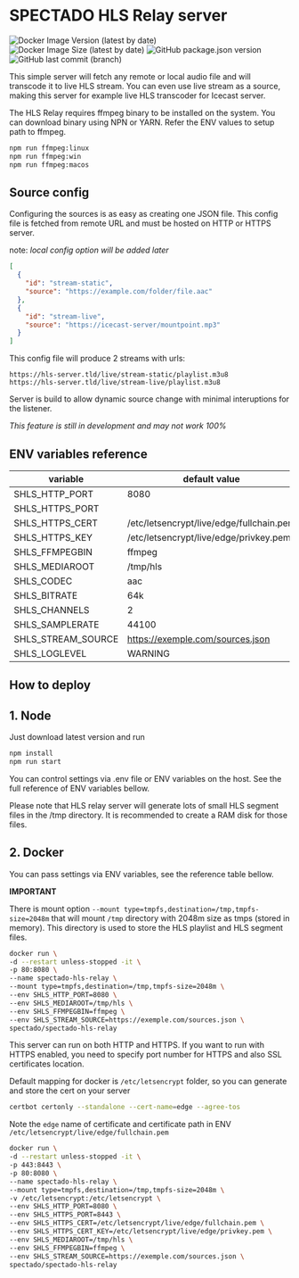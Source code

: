 # SPECTADO HLS Relay server

![Docker Image Version (latest by date)](https://img.shields.io/docker/v/spectado/spectado-hls-relay?logo=docker&logoColor=%23ffffff&style=for-the-badge)
![Docker Image Size (latest by date)](https://img.shields.io/docker/image-size/spectado/spectado-hls-relay?style=for-the-badge)
![GitHub package.json version](https://img.shields.io/github/package-json/v/spectado/spectado-hls-relay?logo=github&style=for-the-badge)
![GitHub last commit (branch)](https://img.shields.io/github/last-commit/spectado/spectado-hls-relay/main?logo=github&style=for-the-badge)

This simple server will fetch any remote or local audio file and will transcode it to live HLS stream. You can even use live stream as a source, making this server for example live HLS transcoder for Icecast server.

The HLS Relay requires ffmpeg binary to be installed on the system. You can download binary using NPN or YARN. Refer the ENV values to setup path to ffmpeg.

```bash
npm run ffmpeg:linux
npm run ffmpeg:win
npm run ffmpeg:macos
```

## Source config

Configuring the sources is as easy as creating one JSON file. This config file is fetched from remote URL and must be hosted on HTTP or HTTPS server.

note: _local config option will be added later_

```json
[
  {
    "id": "stream-static",
    "source": "https://example.com/folder/file.aac"
  },
  {
    "id": "stream-live",
    "source": "https://icecast-server/mountpoint.mp3"
  }
]
```

This config file will produce 2 streams with urls:

```
https://hls-server.tld/live/stream-static/playlist.m3u8
https://hls-server.tld/live/stream-live/playlist.m3u8
```

Server is build to allow dynamic source change with minimal interuptions for the listener.

_This feature is still in development and may not work 100%_

## ENV variables reference

| variable           | default value                            |
| ------------------ | ---------------------------------------- |
| SHLS_HTTP_PORT     | 8080                                     |
| SHLS_HTTPS_PORT    |                                          |
| SHLS_HTTPS_CERT    | /etc/letsencrypt/live/edge/fullchain.pem |
| SHLS_HTTPS_KEY     | /etc/letsencrypt/live/edge/privkey.pem   |
| SHLS_FFMPEGBIN     | ffmpeg                                   |
| SHLS_MEDIAROOT     | /tmp/hls                                 |
| SHLS_CODEC         | aac                                      |
| SHLS_BITRATE       | 64k                                      |
| SHLS_CHANNELS      | 2                                        |
| SHLS_SAMPLERATE    | 44100                                    |
| SHLS_STREAM_SOURCE | https://exemple.com/sources.json         |
| SHLS_LOGLEVEL      | WARNING                                  |

## How to deploy

## 1. Node

Just download latest version and run

```bash
npm install
npm run start
```

You can control settings via .env file or ENV variables on the host. See the full reference of ENV variables bellow.

Please note that HLS relay server will generate lots of small HLS segment files in the /tmp directory. It is recommended to create a RAM disk for those files.

## 2. Docker

You can pass settings via ENV variables, see the reference table bellow.

**IMPORTANT**

There is mount option `--mount type=tmpfs,destination=/tmp,tmpfs-size=2048m` that will mount `/tmp` directory with 2048m size as tmps (stored in memory). This directory is used to store the HLS playlist and HLS segment files.

```bash
docker run \
-d --restart unless-stopped -it \
-p 80:8080 \
--name spectado-hls-relay \
--mount type=tmpfs,destination=/tmp,tmpfs-size=2048m \
--env SHLS_HTTP_PORT=8080 \
--env SHLS_MEDIAROOT=/tmp/hls \
--env SHLS_FFMPEGBIN=ffmpeg \
--env SHLS_STREAM_SOURCE=https://exemple.com/sources.json \
spectado/spectado-hls-relay
```

This server can run on both HTTP and HTTPS. If you want to run with HTTPS enabled, you need to specify port number for HTTPS and also SSL certificates location.

Default mapping for docker is `/etc/letsencrypt` folder, so you can generate and store the cert on your server

```bash
certbot certonly --standalone --cert-name=edge --agree-tos
```

Note the `edge` name of certificate and certificate path in ENV `/etc/letsencrypt/live/edge/fullchain.pem`

```bash
docker run \
-d --restart unless-stopped -it \
-p 443:8443 \
-p 80:8080 \
--name spectado-hls-relay \
--mount type=tmpfs,destination=/tmp,tmpfs-size=2048m \
-v /etc/letsencrypt:/etc/letsencrypt \
--env SHLS_HTTP_PORT=8080 \
--env SHLS_HTTPS_PORT=8443 \
--env SHLS_HTTPS_CERT=/etc/letsencrypt/live/edge/fullchain.pem \
--env SHLS_HTTPS_CERT_KEY=/etc/letsencrypt/live/edge/privkey.pem \
--env SHLS_MEDIAROOT=/tmp/hls \
--env SHLS_FFMPEGBIN=ffmpeg \
--env SHLS_STREAM_SOURCE=https://exemple.com/sources.json \
spectado/spectado-hls-relay
```
